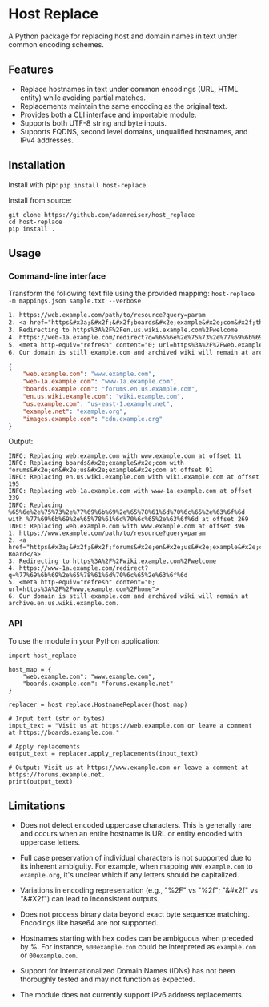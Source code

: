 # Host Replace

A Python package for replacing host and domain names in text under common encoding schemes.

## Features

- Replace hostnames in text under common encodings (URL, HTML entity) while avoiding partial matches.
- Replacements maintain the same encoding as the original text.
- Provides both a CLI interface and importable module.
- Supports both UTF-8 string and byte inputs.
- Supports FQDNS, second level domains, unqualified hostnames, and IPv4 addresses.

## Installation

Install with pip: `pip install host-replace`

Install from source:
```
git clone https://github.com/adamreiser/host_replace
cd host-replace
pip install .
```

## Usage

### Command-line interface

Transform the following text file using the provided mapping: `host-replace -m mappings.json sample.txt --verbose`

```sample.txt
1. https://web.example.com/path/to/resource?query=param
2. <a href="https&#x3a;&#x2f;&#x2f;boards&#x2e;example&#x2e;com&#x2f;thread&#x2f;123">Discussion Board</a>
3. Redirecting to https%3A%2F%2Fen.us.wiki.example.com%2Fwelcome
4. https://web-1a.example.com/redirect?q=%65%6e%2e%75%73%2e%77%69%6b%69%2e%65%78%61%6d%70%6c%65%2e%63%6f%6d
5. <meta http-equiv="refresh" content="0; url=https%3A%2F%2Fweb.example.com%2Fhome">
6. Our domain is still example.com and archived wiki will remain at archive.en.us.wiki.example.com.
```

```mappings.json
{
    "web.example.com": "www.example.com",
    "web-1a.example.com": "www-1a.example.com",
    "boards.example.com": "forums.en.us.example.com",
    "en.us.wiki.example.com": "wiki.example.com",
    "us.example.com": "us-east-1.example.net",
    "example.net": "example.org",
    "images.example.com": "cdn.example.org"
}
```

Output:
```
INFO: Replacing web.example.com with www.example.com at offset 11
INFO: Replacing boards&#x2e;example&#x2e;com with forums&#x2e;en&#x2e;us&#x2e;example&#x2e;com at offset 91
INFO: Replacing en.us.wiki.example.com with wiki.example.com at offset 195
INFO: Replacing web-1a.example.com with www-1a.example.com at offset 239
INFO: Replacing %65%6e%2e%75%73%2e%77%69%6b%69%2e%65%78%61%6d%70%6c%65%2e%63%6f%6d with %77%69%6b%69%2e%65%78%61%6d%70%6c%65%2e%63%6f%6d at offset 269
INFO: Replacing web.example.com with www.example.com at offset 396
1. https://www.example.com/path/to/resource?query=param
2. <a href="https&#x3a;&#x2f;&#x2f;forums&#x2e;en&#x2e;us&#x2e;example&#x2e;com&#x2f;thread&#x2f;123">Discussion Board</a>
3. Redirecting to https%3A%2F%2Fwiki.example.com%2Fwelcome
4. https://www-1a.example.com/redirect?q=%77%69%6b%69%2e%65%78%61%6d%70%6c%65%2e%63%6f%6d
5. <meta http-equiv="refresh" content="0; url=https%3A%2F%2Fwww.example.com%2Fhome">
6. Our domain is still example.com and archived wiki will remain at archive.en.us.wiki.example.com.
```

### API

To use the module in your Python application:

```python3
import host_replace

host_map = {
    "web.example.com": "www.example.com",
    "boards.example.com": "forums.example.net"
}

replacer = host_replace.HostnameReplacer(host_map)

# Input text (str or bytes)
input_text = "Visit us at https://web.example.com or leave a comment at https://boards.example.com."

# Apply replacements
output_text = replacer.apply_replacements(input_text)

# Output: Visit us at https://www.example.com or leave a comment at https://forums.example.net.
print(output_text)
```

## Limitations

- Does not detect encoded uppercase characters. This is generally rare and occurs when an entire hostname is URL or entity encoded with uppercase letters.

- Full case preservation of individual characters is not supported due to its inherent ambiguity. For example, when mapping `WWW.example.com` to `example.org`, it's unclear which if any letters should be capitalized.

- Variations in encoding representation (e.g., "%2F" vs "%2f"; "&#x2f" vs "&#X2f") can lead to inconsistent outputs.

- Does not process binary data beyond exact byte sequence matching. Encodings like base64 are not supported.

- Hostnames starting with hex codes can be ambiguous when preceded by %. For instance, `%00example.com` could be interpreted as `example.com` or `00example.com`.

- Support for Internationalized Domain Names (IDNs) has not been thoroughly tested and may not function as expected.

- The module does not currently support IPv6 address replacements.
